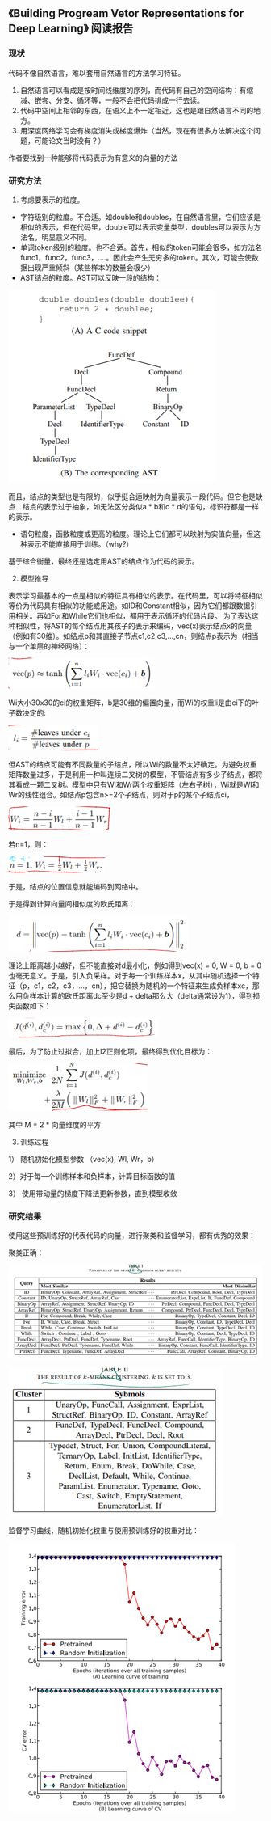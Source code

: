 ## 《Building Progream Vetor Representations for Deep Learning》 阅读报告

### 现状

代码不像自然语言，难以套用自然语言的方法学习特征。
1. 自然语言可以看成是按时间线维度的序列，而代码有自己的空间结构：有缩减、嵌套、分支、循环等，一般不会把代码排成一行去读。
2. 代码中空间上相邻的东西，在语义上不一定相近，这也是跟自然语言不同的地方。
3. 用深度网络学习会有梯度消失或梯度爆炸（当然，现在有很多方法解决这个问题，可能论文当时没有？）

作者要找到一种能够将代码表示为有意义的向量的方法

### 研究方法

1. 考虑要表示的粒度。

* 字符级别的粒度。不合适。如double和doubles，在自然语言里，它们应该是相似的表示，但在代码里，double可以表示变量类型，doubles可以表示为方法名，明显意义不同。
* 单词token级别的粒度。也不合适。首先，相似的token可能会很多，如方法名func1，func2，func3，....。因此会产生无穷多的token。其次，可能会使数据出现严重倾斜（某些样本的数量会极少）
* AST结点的粒度。AST可以反映一段的结构：

![../images/微信图片_20211129214627.png](../images/微信图片_20211129214627.png)

而且，结点的类型也是有限的，似乎挺合适映射为向量表示一段代码。但它也是缺点：结点的表示过于抽象，如无法区分类似a * b和c * d的语句，标识符都是一样的表示。

* 语句粒度，函数粒度或更高的粒度。理论上它们都可以映射为实值向量，但这种表示不能直接用于训练。（why?）

基于综合衡量，最终还是选定用AST的结点作为代码的表示。

2. 模型推导

表示学习最基本的一点是相似的特征具有相似的表示。在代码里，可以将特征相似等价为代码具有相似的功能或用途。如ID和Constant相似，因为它们都跟数据引用相关。再如For和While它们也相似，都用于表示循环的代码片段。
为了表达这种相似性，将AST的每个结点用其孩子的表示来编码，vec(x)表示结点x的向量（例如有30维）。如结点p和其直接子节点c1,c2,c3,...,cn，则结点p表示为（相当与一个单层的神经网络）：

![../images/微信图片_20211129220230.png](../images/微信图片_20211129220230.png)


Wi大小30x30的ci的权重矩阵，b是30维的偏置向量，而Wi的权重li是由ci下的叶子数决定的:


![../images/微信图片_20211129220234.png](../images/微信图片_20211129220234.png)

但AST的结点可能有不同数量的子结点，所以Wi的数量不太好确定。为避免权重矩阵数量过多，于是利用一种叫连续二叉树的模型，不管结点有多少子结点，都将其看成一颗二叉树。模型中只有Wl和Wr两个权重矩阵（左右子树），Wi就是Wl和Wr的线性组合。如结点p包含n>=2个子结点，则对于p的某个子结点ci，

![../images/微信图片_20211129220237.png](../images/微信图片_20211129220237.png)

若n=1，则：

![../images/微信图片_20211129220240.png](../images/微信图片_20211129220240.png)

于是，结点的位置信息就能编码到网络中。

于是得到计算向量间相似度的欧氏距离：

![../images/微信图片_20211129222556.png](../images/微信图片_20211129222556.png)

理论上距离越小越好，但不能直接对d最小化，例如得到vec(x) = 0, W = 0, b = 0也毫无意义。于是，引入负采样。对于每一个训练样本x，从其中随机选择一个特征（p，c1，c2，c3，...，cn），把它替换为随机的一个特征来生成负样本xc，那么用负样本计算的欧氏距离dc至少是d + delta那么大（delta通常设为1），得到损失函数如下：

![../images/微信图片_20211129224105.png](../images/微信图片_20211129224105.png)

最后，为了防止过拟合，加上l2正则化项，最终得到优化目标为：

![../images/微信图片_20211129224124.png](../images/微信图片_20211129224124.png)

其中 M = 2 * 向量维度的平方

3. 训练过程

1） 随机初始化模型参数 （vec(x), Wl, Wr，b）

2）对于每一个训练样本和负样本，计算目标函数的值

3） 使用带动量的梯度下降法更新参数，直到模型收敛

### 研究结果

使用这些预训练好的代表代码的向量，进行聚类和监督学习，都有优秀的效果：

聚类正确：

![../images/微信图片_20211129224833.png](../images/微信图片_20211129224833.png)

![../images/微信图片_20211129224842.png](../images/微信图片_20211129224842.png)


监督学习曲线，随机初始化权重与使用预训练好的权重对比：

![../images/微信图片_20211129224845.png](../images/微信图片_20211129224845.png)


